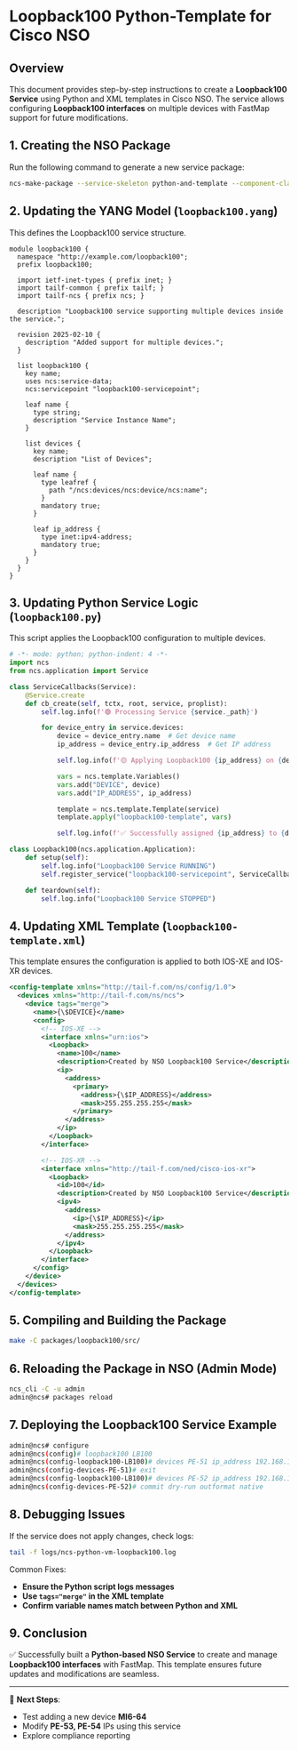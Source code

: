 # **Loopback100 Python-Template for Cisco NSO**

## **Overview**
This document provides step-by-step instructions to create a **Loopback100 Service** using Python and XML templates in Cisco NSO. The service allows configuring **Loopback100 interfaces** on multiple devices with FastMap support for future modifications.

## **1. Creating the NSO Package**
Run the following command to generate a new service package:

```sh
ncs-make-package --service-skeleton python-and-template --component-class loopback100.Loopback100 loopback100
```

## **2. Updating the YANG Model (`loopback100.yang`)**
This defines the Loopback100 service structure.

```yang
module loopback100 {
  namespace "http://example.com/loopback100";
  prefix loopback100;

  import ietf-inet-types { prefix inet; }
  import tailf-common { prefix tailf; }
  import tailf-ncs { prefix ncs; }

  description "Loopback100 service supporting multiple devices inside the service.";

  revision 2025-02-10 {
    description "Added support for multiple devices.";
  }

  list loopback100 {
    key name;
    uses ncs:service-data;
    ncs:servicepoint "loopback100-servicepoint";

    leaf name {
      type string;
      description "Service Instance Name";
    }

    list devices {
      key name;
      description "List of Devices";

      leaf name {
        type leafref {
          path "/ncs:devices/ncs:device/ncs:name";
        }
        mandatory true;
      }

      leaf ip_address {
        type inet:ipv4-address;
        mandatory true;
      }
    }
  }
}
```

## **3. Updating Python Service Logic (`loopback100.py`)**
This script applies the Loopback100 configuration to multiple devices.

```python
# -*- mode: python; python-indent: 4 -*-
import ncs
from ncs.application import Service

class ServiceCallbacks(Service):
    @Service.create
    def cb_create(self, tctx, root, service, proplist):
        self.log.info(f'🟢 Processing Service {service._path}')

        for device_entry in service.devices:
            device = device_entry.name  # Get device name
            ip_address = device_entry.ip_address  # Get IP address

            self.log.info(f'🟡 Applying Loopback100 {ip_address} on {device}')

            vars = ncs.template.Variables()
            vars.add("DEVICE", device)
            vars.add("IP_ADDRESS", ip_address)

            template = ncs.template.Template(service)
            template.apply("loopback100-template", vars)

            self.log.info(f'✅ Successfully assigned {ip_address} to {device}')

class Loopback100(ncs.application.Application):
    def setup(self):
        self.log.info("Loopback100 Service RUNNING")
        self.register_service("loopback100-servicepoint", ServiceCallbacks)

    def teardown(self):
        self.log.info("Loopback100 Service STOPPED")
```

## **4. Updating XML Template (`loopback100-template.xml`)**
This template ensures the configuration is applied to both IOS-XE and IOS-XR devices.

```xml
<config-template xmlns="http://tail-f.com/ns/config/1.0">
  <devices xmlns="http://tail-f.com/ns/ncs">
    <device tags="merge">
      <name>{\$DEVICE}</name>
      <config>
        <!-- IOS-XE -->
        <interface xmlns="urn:ios">
          <Loopback>
            <name>100</name>
            <description>Created by NSO Loopback100 Service</description>
            <ip>
              <address>
                <primary>
                  <address>{\$IP_ADDRESS}</address>
                  <mask>255.255.255.255</mask>
                </primary>
              </address>
            </ip>
          </Loopback>
        </interface>

        <!-- IOS-XR -->
        <interface xmlns="http://tail-f.com/ned/cisco-ios-xr">
          <Loopback>
            <id>100</id>
            <description>Created by NSO Loopback100 Service</description>
            <ipv4>
              <address>
                <ip>{\$IP_ADDRESS}</ip>
                <mask>255.255.255.255</mask>
              </address>
            </ipv4>
          </Loopback>
        </interface>
      </config>
    </device>
  </devices>
</config-template>
```

## **5. Compiling and Building the Package**
```sh
make -C packages/loopback100/src/
```

## **6. Reloading the Package in NSO (Admin Mode)**
```sh
ncs_cli -C -u admin
admin@ncs# packages reload
```

## **7. Deploying the Loopback100 Service Example**
```sh
admin@ncs# configure
admin@ncs(config)# loopback100 LB100
admin@ncs(config-loopback100-LB100)# devices PE-51 ip_address 192.168.100.51
admin@ncs(config-devices-PE-51)# exit
admin@ncs(config-loopback100-LB100)# devices PE-52 ip_address 192.168.100.52
admin@ncs(config-devices-PE-52)# commit dry-run outformat native
```

## **8. Debugging Issues**
If the service does not apply changes, check logs:
```sh
tail -f logs/ncs-python-vm-loopback100.log
```
Common Fixes:
- **Ensure the Python script logs messages**
- **Use `tags="merge"` in the XML template**
- **Confirm variable names match between Python and XML**

## **9. Conclusion**
✅ Successfully built a **Python-based NSO Service** to create and manage **Loopback100 interfaces** with FastMap. This template ensures future updates and modifications are seamless.

---

🚀 **Next Steps**:
- Test adding a new device **MI6-64**
- Modify **PE-53, PE-54** IPs using this service
- Explore compliance reporting

